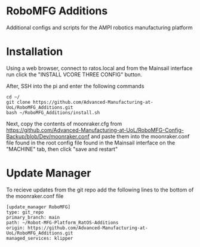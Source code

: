 # RoboMFG Additions
Additional configs and scripts for the AMPI robotics manufacturing platform

# Installation
Using a web browser, connect to ratos.local and from the Mainsail interface run click the "INSTALL VCORE THREE CONFIG" button.

After, SSH into the pi and enter the following commands

```
cd ~/
git clone https://github.com/Advanced-Manufacturing-at-UoL/RoboMFG_Additions.git
bash ~/RoboMFG_Additions/install.sh
```
Next, copy the contents of moonraker.cfg from https://github.com/Advanced-Manufacturing-at-UoL/RoboMFG-Config-Backup/blob/Dev/moonraker.conf and paste them into the moonraker.conf file found in the root config file found in the Mainsail interface on the "MACHINE" tab, then click "save and restart"

# Update Manager
To recieve updates from the git repo add the following lines to the bottom of the moonraker.conf file

```
[update_manager RoboMFG]
type: git_repo
primary_branch: main
path: ~/Robot-MFG-Platform_RatOS-Additions
origin: https://github.com/Advanced-Manufacturing-at-UoL/RoboMFG_Additions.git
managed_services: klipper
```
